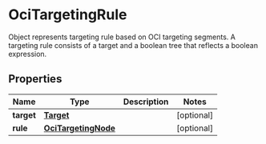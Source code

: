 

# OciTargetingRule

Object represents targeting rule based on OCI targeting segments. A targeting rule consists of a target and a boolean tree that reflects a boolean expression.

## Properties

Name | Type | Description | Notes
------------ | ------------- | ------------- | -------------
**target** | [**Target**](Target.md) |  |  [optional]
**rule** | [**OciTargetingNode**](OciTargetingNode.md) |  |  [optional]



